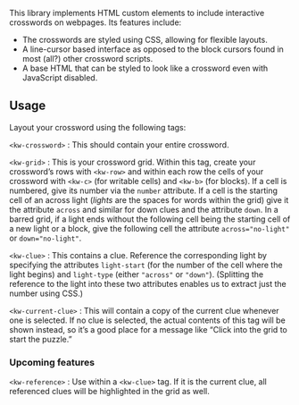 This library implements HTML custom elements to include interactive crosswords on webpages. Its features include:

- The crosswords are styled using CSS, allowing for flexible layouts.
- A line-cursor based interface as opposed to the block cursors found in most (all?) other crossword scripts.
- A base HTML that can be styled to look like a crossword even with JavaScript disabled.

## Usage

Layout your crossword using the following tags:

`<kw-crossword>`
:    This should contain your entire crossword.

`<kw-grid>`
:    This is your crossword grid. Within this tag, create your crossword’s rows with `<kw-row>` and within each row the cells of your crossword with `<kw-c>` (for writable cells) and `<kw-b>` (for blocks). If a cell is numbered, give its number via the `number` attribute. If a cell is the starting cell of an across light (*lights* are the spaces for words within the grid) give it the attribute `across` and similar for down clues and the attribute `down`. In a barred grid, if a light ends without the following cell being the starting cell of a new light or a block, give the following cell the attribute `across="no-light"` or `down="no-light"`.

`<kw-clue>`
:   This contains a clue. Reference the corresponding light by specifying the attributes `light-start` (for the number of the cell where the light begins) and `light-type` (either `"across"` or `"down"`). (Splitting the reference to the light into these two attributes enables us to extract just the number using CSS.)

`<kw-current-clue>`
:   This will contain a copy of the current clue whenever one is selected. If no clue is selected, the actual contents of this tag will be shown instead, so it’s a good place for a message like “Click into the grid to start the puzzle.”

### Upcoming features

`<kw-reference>`
:   Use within a `<kw-clue>` tag. If it is the current clue, all referenced clues will be highlighted in the grid as well.

